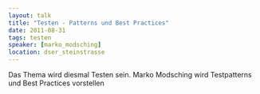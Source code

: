 ```yaml
---
layout: talk
title: "Testen - Patterns und Best Practices"
date: 2011-08-31
tags: testen
speaker: [marko_modsching]
location: dser_steinstrasse
---
```


Das Thema wird diesmal Testen sein. Marko Modsching wird Testpatterns und Best Practices vorstellen 